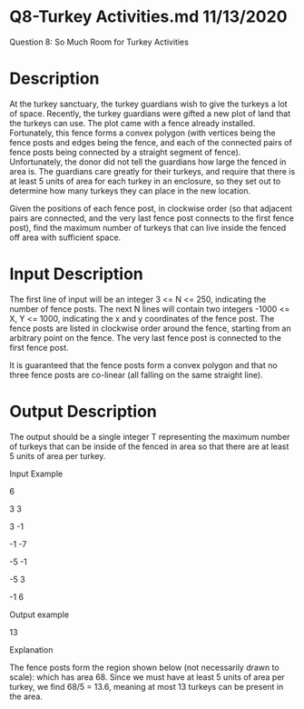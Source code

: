 # Q8-Turkey Activities.md 11/13/2020

Question 8: So Much Room for Turkey Activities

# Description

At the turkey sanctuary, the turkey guardians wish to give the turkeys a lot of space. Recently, the turkey
guardians were gifted a new plot of land that the turkeys can use. The plot came with a fence already
installed. Fortunately, this fence forms a convex polygon (with vertices being the fence posts and edges being
the fence, and each of the connected pairs of fence posts being connected by a straight segment of fence).
Unfortunately, the donor did not tell the guardians how large the fenced in area is. The guardians care greatly
for their turkeys, and require that there is at least 5 units of area for each turkey in an enclosure, so they set
out to determine how many turkeys they can place in the new location.

Given the positions of each fence post, in clockwise order (so that adjacent pairs are connected, and the very
last fence post connects to the first fence post), find the maximum number of turkeys that can live inside the
fenced off area with sufficient space.

# Input Description

The first line of input will be an integer 3 <= N <= 250, indicating the number of fence posts. The next N lines
will contain two integers -1000 <= X, Y <= 1000, indicating the x and y coordinates of the fence post. The
fence posts are listed in clockwise order around the fence, starting from an arbitrary point on the fence. The
very last fence post is connected to the first fence post.

It is guaranteed that the fence posts form a convex polygon and that no three fence posts are co-linear (all
falling on the same straight line).

# Output Description

The output should be a single integer T representing the maximum number of turkeys that can be inside of
the fenced in area so that there are at least 5 units of area per turkey.

Input Example

6

3 3

3 -1

-1 -7

-5 -1

-5 3

-1 6

Output example

13

Explanation

The fence posts form the region shown below (not necessarily drawn to scale):
which has area 68. Since we must have at least 5 units of area per turkey, we find 68/5 = 13.6, meaning at
most 13 turkeys can be present in the area.
